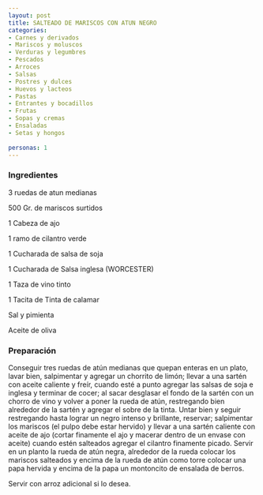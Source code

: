 ```yaml
---
layout: post
title: SALTEADO DE MARISCOS CON ATUN NEGRO
categories:
- Carnes y derivados
- Mariscos y moluscos
- Verduras y legumbres
- Pescados
- Arroces
- Salsas
- Postres y dulces
- Huevos y lacteos
- Pastas
- Entrantes y bocadillos
- Frutas
- Sopas y cremas
- Ensaladas
- Setas y hongos
 
personas: 1 
---
```

<h3>Ingredientes</h3>
3 ruedas de atun medianas

500 Gr. de mariscos surtidos

1 Cabeza de ajo

1 ramo de cilantro verde

1 Cucharada de salsa de soja

1 Cucharada de Salsa inglesa (WORCESTER)

1 Taza de vino tinto

1 Tacita de Tinta de calamar

Sal y pimienta

Aceite de oliva

<h3>Preparación</h3>
Conseguir tres ruedas de atún medianas que quepan enteras en un plato, lavar bien, salpimentar y agregar un chorrito de limón; llevar a una sartén con aceite caliente y freír, cuando esté a punto agregar las salsas de soja e inglesa y terminar de cocer; al sacar desglasar el fondo de la sartén con un chorro de vino y volver a poner la rueda de atún, restregando bien alrededor de la sartén y agregar el sobre de la tinta. Untar bien y seguir restregando hasta lograr un negro intenso y brillante, reservar; salpimentar los mariscos (el pulpo debe estar hervido) y llevar a una sartén caliente con aceite de ajo (cortar finamente el ajo y macerar dentro de un envase con aceite) cuando estén salteados agregar el cilantro finamente picado. Servir en un planto la rueda de atún negra, alrededor de la rueda colocar los mariscos salteados y encima de la rueda de atún como torre colocar una papa hervida y encima de la papa un montoncito de ensalada de berros.

Servir con arroz adicional si lo desea.

